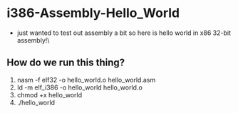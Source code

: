 # i386-Assembly-Hello_World

- just wanted to test out assembly a bit so here is hello world in x86 32-bit assembly!\
## How do we run this thing?
1. nasm -f elf32 -o hello_world.o hello_world.asm
2. ld -m elf_i386 -o hello_world hello_world.o
3. chmod +x hello_world
4. ./hello_world

